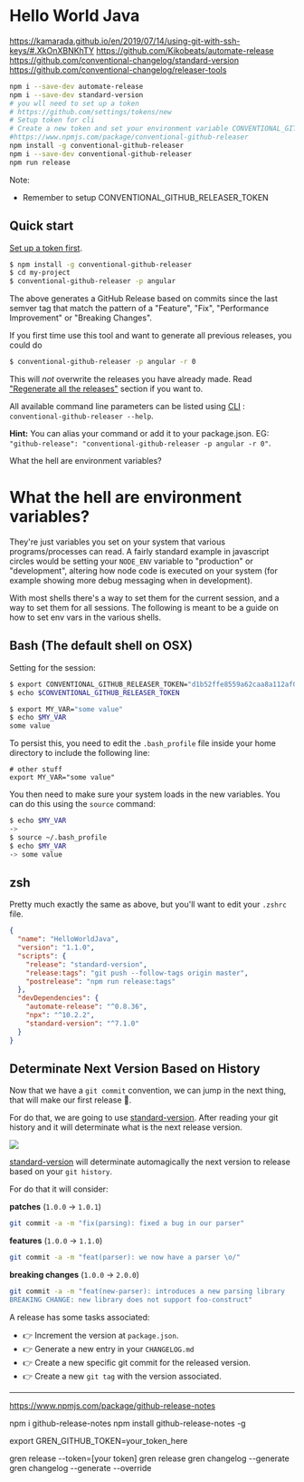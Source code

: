 
# Hello World Java
https://kamarada.github.io/en/2019/07/14/using-git-with-ssh-keys/#.XkOnXBNKhTY
https://github.com/Kikobeats/automate-release
https://github.com/conventional-changelog/standard-version
https://github.com/conventional-changelog/releaser-tools

```bash
npm i --save-dev automate-release
npm i --save-dev standard-version
# you wll need to set up a token 
# https://github.com/settings/tokens/new
# Setup token for cli
# Create a new token and set your environment variable CONVENTIONAL_GITHUB_RELEASER_TOKEN to the token you just created. You can google How to set environment variable. The scopes for the token you need is public_repo or repo (if you need to access private repos). More details.
#https://www.npmjs.com/package/conventional-github-releaser
npm install -g conventional-github-releaser
npm i --save-dev conventional-github-releaser
npm run release
```
Note: 
- Remember to setup CONVENTIONAL_GITHUB_RELEASER_TOKEN


## Quick start

[Set up a token first](#setup-token-for-cli).

```sh
$ npm install -g conventional-github-releaser
$ cd my-project
$ conventional-github-releaser -p angular
```

The above generates a GitHub Release based on commits since the last semver tag that match the pattern of a "Feature", "Fix", "Performance Improvement" or "Breaking Changes".

If you first time use this tool and want to generate all previous releases, you could do

```sh
$ conventional-github-releaser -p angular -r 0
```

This will *not* overwrite the releases you have already made. Read ["Regenerate all the releases"](#regenerate-all-the-releases) section if you want to.

All available command line parameters can be listed using [CLI](#cli) : `conventional-github-releaser --help`.

**Hint:** You can alias your command or add it to your package.json. EG: `"github-release": "conventional-github-releaser -p angular -r 0"`.


What the hell are environment variables?
# What the hell are environment variables?

They're just variables you set on your system that various programs/processes can read. A fairly standard example in javascript circles would be setting your `NODE_ENV` variable to "production" or "development", altering how node code is executed on your system (for example showing more debug messaging when in development).

With most shells there's a way to set them for the current session, and a way to set them for all sessions. The following is meant to be a guide on how to set env vars in the various shells.

## Bash (The default shell on OSX)

Setting for the session:

```bash
$ export CONVENTIONAL_GITHUB_RELEASER_TOKEN="d1b52ffe8559a62caa8a112af02060caa71367d9"
$ echo $CONVENTIONAL_GITHUB_RELEASER_TOKEN
```

```bash
$ export MY_VAR="some value"
$ echo $MY_VAR
some value
```

To persist this, you need to edit the `.bash_profile` file inside your home directory to include the following line:

```
# other stuff
export MY_VAR="some value"
```

You then need to make sure your system loads in the new variables. You can do this using the `source` command:

```bash
$ echo $MY_VAR
->
$ source ~/.bash_profile
$ echo $MY_VAR
-> some value
```

## zsh

Pretty much exactly the same as above, but you'll want to edit your `.zshrc` file.



```json
{
  "name": "HelloWorldJava",
  "version": "1.1.0",
  "scripts": {
    "release": "standard-version",
    "release:tags": "git push --follow-tags origin master",
    "postrelease": "npm run release:tags"
  },
  "devDependencies": {
    "automate-release": "^0.8.36",
    "npx": "^10.2.2",
    "standard-version": "^7.1.0"
  }
}

```

## Determinate Next Version Based on History

Now that we have a `git commit` convention, we can jump in the next thing, that will make our first release 🎉.

For do that, we are going to use [standard-version](https://github.com/conventional-changelog/standard-version). After reading your git history and it will determinate what is the next release version.

![](https://i.imgur.com/nmfLfkC.png)

[standard-version](https://github.com/conventional-changelog/standard-version) will determinate automagically the next version to release based on your `git history`.

For do that it will consider:

**patches** (`1.0.0` → `1.0.1`)

```bash
git commit -a -m "fix(parsing): fixed a bug in our parser"
```

**features** (`1.0.0` → `1.1.0`)

```bash
git commit -a -m "feat(parser): we now have a parser \o/"
```

**breaking changes** (`1.0.0` → `2.0.0`)

```bash
git commit -a -m "feat(new-parser): introduces a new parsing library
BREAKING CHANGE: new library does not support foo-construct"
```

A release has some tasks associated:

- 👉 Increment the version at `package.json`.
- 👉 Generate a new entry in your `CHANGELOG.md`
- 👉 Create a new specific git commit for the released version.
- 👉 Create a new `git tag` with the version associated.

---------------------------------------------------------

https://www.npmjs.com/package/github-release-notes


npm i github-release-notes
npm install github-release-notes -g

export GREN_GITHUB_TOKEN=your_token_here

gren release --token=[your token]
gren release
gren changelog --generate
gren changelog --generate --override